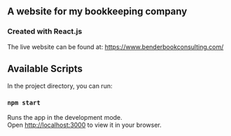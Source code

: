 ## A website for my bookkeeping company
### Created with React.js

The live website can be found at: https://www.benderbookconsulting.com/



## Available Scripts

In the project directory, you can run:

### `npm start`

Runs the app in the development mode.\
Open [http://localhost:3000](http://localhost:3000) to view it in your browser.
